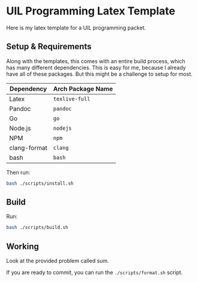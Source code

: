 # UIL Programming Latex Template

Here is my latex template for a UIL programming packet.

## Setup & Requirements

Along with the templates, this comes with an entire build process,
which has many different dependencies. This is easy for me, because I
already have all of these packages. But this might be a challenge to
setup for most.

| Dependency   | Arch Package Name |
| ------------ | ----------------- |
| Latex        | `texlive-full`    |
| Pandoc       | `pandoc`          |
| Go           | `go`              |
| Node.js      | `nodejs`          |
| NPM          | `npm`             |
| clang-format | `clang`           |
| bash         | `bash`            |

Then run:

```sh
bash ./scripts/install.sh
```

## Build

Run:

```sh
bash ./scripts/build.sh
```

## Working

Look at the provided problem called sum.

If you are ready to commit, you can run the `./scripts/format.sh`
script.